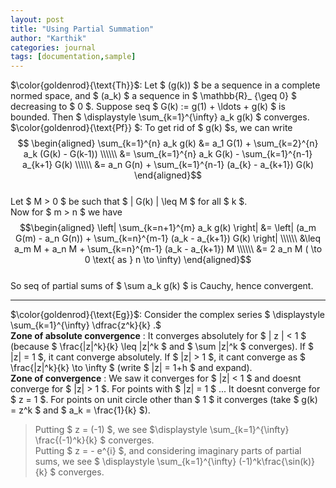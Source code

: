 ```yaml
---
layout: post
title: "Using Partial Summation"
author: "Karthik"
categories: journal
tags: [documentation,sample]
---
```


$\color{goldenrod}{\text{Th}}$: Let $ (g(k)) $ be a sequence in a complete normed space, and $ (a_k) $ a sequence in $ \mathbb{R}_ {\geq 0} $ decreasing to $ 0 $. Suppose seq $ G(k) := g(1) + \ldots + g(k) $ is bounded. Then $ \displaystyle \sum_{k=1}^{\infty} a_k g(k) $ converges.   
$\color{goldenrod}{\text{Pf}} $: To get rid of $ g(k) $s, we can write   
$$ \begin{aligned} \sum_{k=1}^{n} a_k g(k) &= a_1 G(1) + \sum_{k=2}^{n} a_k (G(k) - G(k-1)) \\\\\\ &= \sum_{k=1}^{n} a_k G(k) - \sum_{k=1}^{n-1} a_{k+1} G(k) \\\\\\ &= a_n G(n) + \sum_{k=1}^{n-1} (a_{k} - a_{k+1}) G(k) \end{aligned}$$   
Let $ M &gt; 0 $ be such that $ \| G(k) \| \leq M $ for all $ k $.   
Now for $ m &gt; n $ we have   
$$\begin{aligned} \left| \sum_{k=n+1}^{m} a_k g(k) \right| &= \left| (a_m G(m) - a_n G(n)) + \sum_{k=n}^{m-1} (a_k - a_{k+1}) G(k) \right| \\\\\\ &\leq a_m M + a_n M + \sum_{k=n}^{m-1} (a_k - a_{k+1}) M \\\\\\ &= 2 a_n M ( \to 0 \text{ as } n \to \infty) \end{aligned}$$   
So seq of partial sums of $ \sum a_k g(k) $ is Cauchy, hence convergent. 

----

$\color{goldenrod}{\text{Eg}}$: Consider the complex series $ \displaystyle \sum_{k=1}^{\infty} \dfrac{z^k}{k} .$   
**Zone of absolute convergence** : It converges absolutely for $ \| z \| &lt; 1 $ (because $ \frac{\|z\|^k}{k} \leq \|z\|^k $ and $ \sum \|z\|^k $ converges). If $ \|z\| = 1 $, it cant converge absolutely. If $ \|z\| &gt; 1 $, it cant converge as $ \frac{\|z\|^k}{k} \to \infty $ (write $ \|z\| = 1+h $ and expand).   
**Zone of convergence** : We saw it converges for $ \|z\| &lt; 1 $ and doesnt converge for $ \|z\| &gt; 1 $. For points with $ \|z\| = 1 $ ... It doesnt converge for $ z = 1 $. For points on unit circle other than $ 1 $ it converges (take $ g(k) = z^k $ and $ a_k = \frac{1}{k} $).   
> Putting $ z = (-1) $, we see $\displaystyle \sum_{k=1}^{\infty} \frac{(-1)^k}{k} $ converges.   
Putting $ z = - e^{i} $, and considering imaginary parts of partial sums, we see $ \displaystyle \sum_{k=1}^{\infty} (-1)^k\frac{\sin(k)}{k} $ converges. 
